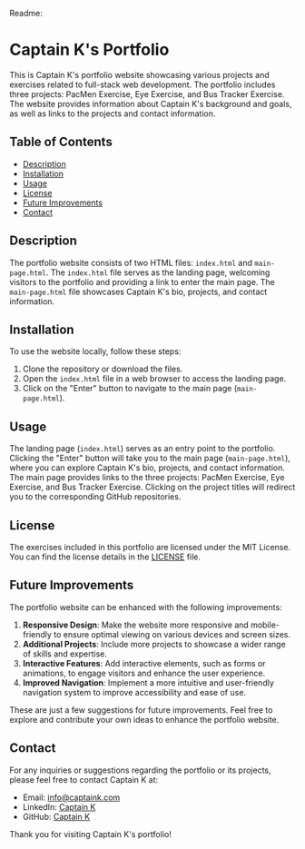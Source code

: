 Readme:

# Captain K's Portfolio

This is Captain K's portfolio website showcasing various projects and exercises related to full-stack web development. The portfolio includes three projects: PacMen Exercise, Eye Exercise, and Bus Tracker Exercise. The website provides information about Captain K's background and goals, as well as links to the projects and contact information.

## Table of Contents

- [Description](#description)
- [Installation](#installation)
- [Usage](#usage)
- [License](#license)
- [Future Improvements](#future-improvements)
- [Contact](#contact)

## Description

The portfolio website consists of two HTML files: `index.html` and `main-page.html`. The `index.html` file serves as the landing page, welcoming visitors to the portfolio and providing a link to enter the main page. The `main-page.html` file showcases Captain K's bio, projects, and contact information.

## Installation

To use the website locally, follow these steps:

1. Clone the repository or download the files.
2. Open the `index.html` file in a web browser to access the landing page.
3. Click on the "Enter" button to navigate to the main page (`main-page.html`).

## Usage

The landing page (`index.html`) serves as an entry point to the portfolio. Clicking the "Enter" button will take you to the main page (`main-page.html`), where you can explore Captain K's bio, projects, and contact information. The main page provides links to the three projects: PacMen Exercise, Eye Exercise, and Bus Tracker Exercise. Clicking on the project titles will redirect you to the corresponding GitHub repositories.

## License

The exercises included in this portfolio are licensed under the MIT License. You can find the license details in the [LICENSE](LICENSE) file.

## Future Improvements

The portfolio website can be enhanced with the following improvements:

1. **Responsive Design**: Make the website more responsive and mobile-friendly to ensure optimal viewing on various devices and screen sizes.
2. **Additional Projects**: Include more projects to showcase a wider range of skills and expertise.
3. **Interactive Features**: Add interactive elements, such as forms or animations, to engage visitors and enhance the user experience.
4. **Improved Navigation**: Implement a more intuitive and user-friendly navigation system to improve accessibility and ease of use.

These are just a few suggestions for future improvements. Feel free to explore and contribute your own ideas to enhance the portfolio website.

## Contact

For any inquiries or suggestions regarding the portfolio or its projects, please feel free to contact Captain K at:

- Email: info@captaink.com
- LinkedIn: [Captain K](https://www.linkedin.com/company/bored-ape-yacht-club/)
- GitHub: [Captain K](https://github.com/ksavul)

Thank you for visiting Captain K's portfolio!

